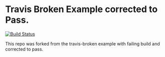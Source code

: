 # Travis Broken Example corrected to Pass.

[![Build Status](https://travis-ci.org/chidelmun/travis-broken-example.svg?branch=master)](https://travis-ci.org/chidelmun/travis-broken-example)

This repo was forked from the travis-broken example with failing build and corrected to pass.
